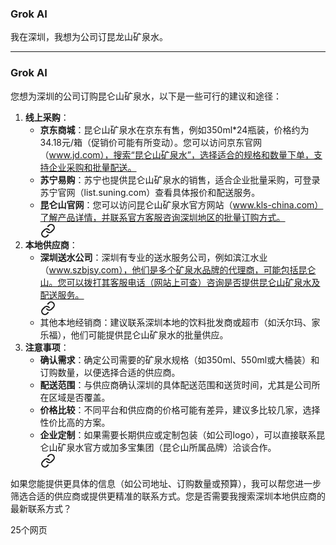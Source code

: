 ### Grok AI

<div class="thinking-container"></div><div class="response-content-markdown [&amp;_a]:text-current [&amp;_a:hover]:text-primary [&amp;_a:hover]:decoration-primary [&amp;_a]:underline [&amp;_a]:decoration-primary/30 [&amp;_a]:underline-offset-2 [&amp;_h2:first-child]:mt-0 [&amp;_h3:first-child]:mt-0 [&amp;_h4:first-child]:mt-0"><p dir="auto" class="break-words" style="white-space: pre-wrap;">我在深圳，我想为公司订昆龙山矿泉水。</p></div><section class="inline-media-container flex flex-col gap-1"></section>

---

### Grok AI

<div class="thinking-container"></div><div class="response-content-markdown [&amp;_a]:text-current [&amp;_a:hover]:text-primary [&amp;_a:hover]:decoration-primary [&amp;_a]:underline [&amp;_a]:decoration-primary/30 [&amp;_a]:underline-offset-2 [&amp;_h2:first-child]:mt-0 [&amp;_h3:first-child]:mt-0 [&amp;_h4:first-child]:mt-0"><p dir="auto" class="break-words" style="white-space: pre-wrap;">您想为深圳的公司订购昆仑山矿泉水，以下是一些可行的建议和途径：</p>
<ol dir="auto" class="marker:text-secondary">
<li class="break-words"><strong>线上采购</strong>：
<ul dir="auto" class="marker:text-secondary">
<li class="break-words"><strong>京东商城</strong>：昆仑山矿泉水在京东有售，例如350ml*24瓶装，价格约为34.18元/箱（促销价可能有所变动）。您可以访问京东官网（<a href="http://www.jd.com%EF%BC%89%EF%BC%8C%E6%90%9C%E7%B4%A2%E2%80%9C%E6%98%86%E4%BB%91%E5%B1%B1%E7%9F%BF%E6%B3%89%E6%B0%B4%E2%80%9D%EF%BC%8C%E9%80%89%E6%8B%A9%E9%80%82%E5%90%88%E7%9A%84%E8%A7%84%E6%A0%BC%E5%92%8C%E6%95%B0%E9%87%8F%E4%B8%8B%E5%8D%95%EF%BC%8C%E6%94%AF%E6%8C%81%E4%BC%81%E4%B8%9A%E9%87%87%E8%B4%AD%E5%92%8C%E6%89%B9%E9%87%8F%E9%85%8D%E9%80%81%E3%80%82" target="_blank" rel="noopener noreferrer">www.jd.com），搜索“昆仑山矿泉水”，选择适合的规格和数量下单，支持企业采购和批量配送。</a><a href="https://m.guangdiu.com/detail.php?id=20516400" target="_blank" rel="noopener noreferrer" class="web-search-result-chip focus:outline-none focus-visible:outline-none focus-visible:bg:input rounded-md ml-1 mr-0.5" data-state="closed"><div class="inline-flex align-text-bottom items-center justify-center select-none my-0 rounded-md bg-important border border-card-border opacity-60 grayscale hover:filter-none hover:opacity-100 transition-opacity"><img class="size-[18px] m-0 rounded-md" alt="" src="https://imgs.search.brave.com/U5WJzOJezAk6OGzhbZGc6b4TF9fUtnWNoUXIIlhsg3c/rs:fit:64:0:0:0/g:ce/aHR0cDovL2Zhdmlj/b25zLnNlYXJjaC5i/cmF2ZS5jb20vaWNv/bnMvMDk4YjhkYzg1/N2E5NWY2NDY0MGUw/NGRiODUxNzMyNmJi/MmMzOWI1MDBkYmUw/MGY1NGUzNTgzNTYx/ZDA2MjEyOS9tLmd1/YW5nZGl1LmNvbS8"></div></a></li>
<li class="break-words"><strong>苏宁易购</strong>：苏宁也提供昆仑山矿泉水的销售，适合企业批量采购，可登录苏宁官网（list.suning.com）查看具体报价和配送服务。<a href="https://list.suning.com/0-500440-0.html" target="_blank" rel="noopener noreferrer" class="web-search-result-chip focus:outline-none focus-visible:outline-none focus-visible:bg:input rounded-md ml-1 mr-0.5" data-state="closed"><div class="inline-flex align-text-bottom items-center justify-center select-none my-0 rounded-md bg-important border border-card-border opacity-60 grayscale hover:filter-none hover:opacity-100 transition-opacity"><img class="size-[18px] m-0 rounded-md" alt="" src="https://imgs.search.brave.com/KiVUheeGS6g0Fz2HD4dCkcNFON_jibdjtiaV0NCexu8/rs:fit:64:0:0:0/g:ce/aHR0cDovL2Zhdmlj/b25zLnNlYXJjaC5i/cmF2ZS5jb20vaWNv/bnMvNzNiYTBiMDVi/ZjZmOGRjYWRkNDIx/NTgyOGRiNTc4YzY2/YWFmY2Q5OWIxMGE0/NWM5OWI5NDYzM2Ix/NzMzOTc3Ny9saXN0/LnN1bmluZy5jb20v"></div></a></li>
<li class="break-words"><strong>昆仑山官网</strong>：您可以访问昆仑山矿泉水官方网站（<a href="http://www.kls-china.com%EF%BC%89%E4%BA%86%E8%A7%A3%E4%BA%A7%E5%93%81%E8%AF%A6%E6%83%85%EF%BC%8C%E5%B9%B6%E8%81%94%E7%B3%BB%E5%AE%98%E6%96%B9%E5%AE%A2%E6%9C%8D%E5%92%A8%E8%AF%A2%E6%B7%B1%E5%9C%B3%E5%9C%B0%E5%8C%BA%E7%9A%84%E6%89%B9%E9%87%8F%E8%AE%A2%E8%B4%AD%E6%96%B9%E5%BC%8F%E3%80%82" target="_blank" rel="noopener noreferrer">www.kls-china.com）了解产品详情，并联系官方客服咨询深圳地区的批量订购方式。</a><a href="http://www.kls-china.com/" target="_blank" rel="noopener noreferrer" class="web-search-result-chip focus:outline-none focus-visible:outline-none focus-visible:bg:input rounded-md ml-1 mr-0.5" data-state="closed"><div class="inline-flex align-text-bottom items-center justify-center select-none my-0 rounded-md bg-important border border-card-border opacity-60 grayscale hover:filter-none hover:opacity-100 transition-opacity"><svg xmlns="http://www.w3.org/2000/svg" width="24" height="24" viewBox="0 0 24 24" fill="none" stroke="currentColor" stroke-width="2" stroke-linecap="round" stroke-linejoin="round" class="lucide lucide-link size-3 m-[3px]"><path d="M10 13a5 5 0 0 0 7.54.54l3-3a5 5 0 0 0-7.07-7.07l-1.72 1.71"></path><path d="M14 11a5 5 0 0 0-7.54-.54l-3 3a5 5 0 0 0 7.07 7.07l1.71-1.71"></path></svg></div></a></li>
</ul>
</li>
<li class="break-words"><strong>本地供应商</strong>：
<ul dir="auto" class="marker:text-secondary">
<li class="break-words"><strong>深圳送水公司</strong>：深圳有专业的送水服务公司，例如滨江水业（<a href="http://www.szbjsy.com%EF%BC%89%EF%BC%8C%E4%BB%96%E4%BB%AC%E6%98%AF%E5%A4%9A%E4%B8%AA%E7%9F%BF%E6%B3%89%E6%B0%B4%E5%93%81%E7%89%8C%E7%9A%84%E4%BB%A3%E7%90%86%E5%95%86%EF%BC%8C%E5%8F%AF%E8%83%BD%E5%8C%85%E6%8B%AC%E6%98%86%E4%BB%91%E5%B1%B1%E3%80%82%E6%82%A8%E5%8F%AF%E4%BB%A5%E6%8B%A8%E6%89%93%E5%85%B6%E5%AE%A2%E6%9C%8D%E7%94%B5%E8%AF%9D%EF%BC%88%E7%BD%91%E7%AB%99%E4%B8%8A%E5%8F%AF%E6%9F%A5%EF%BC%89%E5%92%A8%E8%AF%A2%E6%98%AF%E5%90%A6%E6%8F%90%E4%BE%9B%E6%98%86%E4%BB%91%E5%B1%B1%E7%9F%BF%E6%B3%89%E6%B0%B4%E5%8F%8A%E9%85%8D%E9%80%81%E6%9C%8D%E5%8A%A1%E3%80%82" target="_blank" rel="noopener noreferrer">www.szbjsy.com），他们是多个矿泉水品牌的代理商，可能包括昆仑山。您可以拨打其客服电话（网站上可查）咨询是否提供昆仑山矿泉水及配送服务。</a><a href="http://www.szbjsy.com/" target="_blank" rel="noopener noreferrer" class="web-search-result-chip focus:outline-none focus-visible:outline-none focus-visible:bg:input rounded-md ml-1 mr-0.5" data-state="closed"><div class="inline-flex align-text-bottom items-center justify-center select-none my-0 rounded-md bg-important border border-card-border opacity-60 grayscale hover:filter-none hover:opacity-100 transition-opacity"><svg xmlns="http://www.w3.org/2000/svg" width="24" height="24" viewBox="0 0 24 24" fill="none" stroke="currentColor" stroke-width="2" stroke-linecap="round" stroke-linejoin="round" class="lucide lucide-link size-3 m-[3px]"><path d="M10 13a5 5 0 0 0 7.54.54l3-3a5 5 0 0 0-7.07-7.07l-1.72 1.71"></path><path d="M14 11a5 5 0 0 0-7.54-.54l-3 3a5 5 0 0 0 7.07 7.07l1.71-1.71"></path></svg></div></a></li>
<li class="break-words">其他本地经销商：建议联系深圳本地的饮料批发商或超市（如沃尔玛、家乐福），他们可能提供昆仑山矿泉水的批量供应。</li>
</ul>
</li>
<li class="break-words"><strong>注意事项</strong>：
<ul dir="auto" class="marker:text-secondary">
<li class="break-words"><strong>确认需求</strong>：确定公司需要的矿泉水规格（如350ml、550ml或大桶装）和订购数量，以便选择合适的供应商。</li>
<li class="break-words"><strong>配送范围</strong>：与供应商确认深圳的具体配送范围和送货时间，尤其是公司所在区域是否覆盖。</li>
<li class="break-words"><strong>价格比较</strong>：不同平台和供应商的价格可能有差异，建议多比较几家，选择性价比高的方案。</li>
<li class="break-words"><strong>企业定制</strong>：如果需要长期供应或定制包装（如公司logo），可以直接联系昆仑山矿泉水官方或加多宝集团（昆仑山所属品牌）洽谈合作。<a href="http://www.kls-china.com/" target="_blank" rel="noopener noreferrer" class="web-search-result-chip focus:outline-none focus-visible:outline-none focus-visible:bg:input rounded-md ml-1 mr-0.5" data-state="closed"><div class="inline-flex align-text-bottom items-center justify-center select-none my-0 rounded-md bg-important border border-card-border opacity-60 grayscale hover:filter-none hover:opacity-100 transition-opacity"><svg xmlns="http://www.w3.org/2000/svg" width="24" height="24" viewBox="0 0 24 24" fill="none" stroke="currentColor" stroke-width="2" stroke-linecap="round" stroke-linejoin="round" class="lucide lucide-link size-3 m-[3px]"><path d="M10 13a5 5 0 0 0 7.54.54l3-3a5 5 0 0 0-7.07-7.07l-1.72 1.71"></path><path d="M14 11a5 5 0 0 0-7.54-.54l-3 3a5 5 0 0 0 7.07 7.07l1.71-1.71"></path></svg></div></a></li>
</ul>
</li>
</ol>
<p dir="auto" class="break-words" style="white-space: pre-wrap;">如果您能提供更具体的信息（如公司地址、订购数量或预算），我可以帮您进一步筛选合适的供应商或提供更精准的联系方式。您是否需要我搜索深圳本地供应商的最新联系方式？</p></div><section class="inline-media-container flex flex-col gap-1"></section><div class="flex gap-2 mt-4"><div class="search-results flex -ml-1 text-sm gap-2 mb-1"><div class="flex flex-row items-center pr-4 py-1 rounded-full cursor-pointer bg-foreground border border-card-border hover:bg-card-hover hover:border-card-border-focus"><div style="z-index: 3;"><div class="align-text-bottom items-center justify-center select-none transition my-0 rounded-md opacity-100 ml-1.5 flex bg-popover overflow-hidden border border-background z-3"><img class="size-[18px] m-0 rounded-md" alt="" src="https://imgs.search.brave.com/wDoXd8jHLQiLQQANg-XDZfY66AOp-1HliiRVkrQHVu4/rs:fit:64:0:0:0/g:ce/aHR0cDovL2Zhdmlj/b25zLnNlYXJjaC5i/cmF2ZS5jb20vaWNv/bnMvOTE4NWUyM2Rh/MDhiZGU3NWUxNDM4/M2JiZTgyM2RhN2Ux/YTlmOGE4MTI3OTdm/ZTc3MTBhYTg3ZDI1/NWNkNjFkYi93d3cu/ZG91eWluLmNvbS8"></div></div><div style="z-index: 2;"><div class="align-text-bottom items-center justify-center select-none transition my-0 rounded-md opacity-100 flex bg-popover overflow-hidden border border-background z-2 -ml-2"><img class="size-[18px] m-0 rounded-md" alt="" src="https://imgs.search.brave.com/wDoXd8jHLQiLQQANg-XDZfY66AOp-1HliiRVkrQHVu4/rs:fit:64:0:0:0/g:ce/aHR0cDovL2Zhdmlj/b25zLnNlYXJjaC5i/cmF2ZS5jb20vaWNv/bnMvOTE4NWUyM2Rh/MDhiZGU3NWUxNDM4/M2JiZTgyM2RhN2Ux/YTlmOGE4MTI3OTdm/ZTc3MTBhYTg3ZDI1/NWNkNjFkYi93d3cu/ZG91eWluLmNvbS8"></div></div><div style="z-index: 1;"><div class="align-text-bottom items-center justify-center select-none transition my-0 rounded-md opacity-100 flex bg-popover overflow-hidden border border-background z-1 -ml-2"><img class="size-[18px] m-0 rounded-md" alt="" src="https://imgs.search.brave.com/WN7XW0F6sG8QSwExO8cPFbaKGfFCAlsZ29DYRMvne20/rs:fit:64:0:0:0/g:ce/aHR0cDovL2Zhdmlj/b25zLnNlYXJjaC5i/cmF2ZS5jb20vaWNv/bnMvMDI4YmQ5MDVj/MTQ5OGVmMmQ2YzE3/NDVhZWEyMjdhMTY4/ZjU3MTI0MzhiM2Jm/NDE1NjExODA3NTNh/NWRlZTZlZS93d3cu/Y2hpbmFwcC5jb20v"></div></div><div class="truncate ml-2">25个网页</div></div></div></div>

